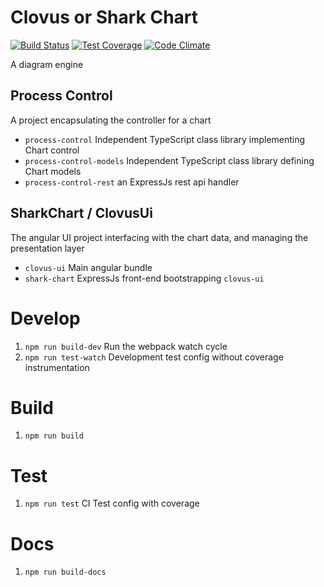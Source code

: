 # Clovus or Shark Chart
[![Build Status](https://travis-ci.org/GUSCRAWFORD/Clovus.svg?branch=work%2Fgeneral-gui%2Fresizeable-panel)](https://travis-ci.org/GUSCRAWFORD/Clovus) [![Test Coverage](https://codeclimate.com/github/GUSCRAWFORD/Clovus/badges/coverage.svg?branch=develop)](https://codeclimate.com/github/GUSCRAWFORD/Clovus/coverage) [![Code Climate](https://codeclimate.com/github/GUSCRAWFORD/Clovus/badges/gpa.svg?branch=develop)](https://codeclimate.com/github/GUSCRAWFORD/Clovus)

A diagram engine

## Process Control
A project encapsulating the controller for a chart
- `process-control` Independent TypeScript class library implementing Chart control
- `process-control-models` Independent TypeScript class library defining Chart models
- `process-control-rest` an ExpressJs rest api handler

## SharkChart / ClovusUi
The angular UI project interfacing with the chart data, and managing the presentation layer
- `clovus-ui` Main angular bundle
- `shark-chart` ExpressJs front-end bootstrapping `clovus-ui`

# Develop
1. `npm run build-dev` Run the webpack watch cycle
2. `npm run test-watch` Development test config without coverage instrumentation

# Build
1. `npm run build`

# Test
1. `npm run test` CI Test config with coverage

# Docs
1. `npm run build-docs`
